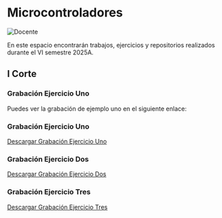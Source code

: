 # Microcontroladores
![Docente](https://img.shields.io/badge/Docente-Julian_Rene_Chaux_Cedeno-FFD700.svg?style=for-the-badge&logo=Docente&logoColor=white)

En este espacio encontrarán trabajos, ejercicios y repositorios realizados durante el VI semestre 2025A.


## I Corte
### Grabación Ejercicio Uno
Puedes ver la grabación de ejemplo uno en el siguiente enlace:

### Grabación Ejercicio Uno

[Descargar Grabación Ejercicio Uno](https://github.com/JerssonF/Micorocontroladores/raw/main/Videos/Grabación%20Ejercicio%20Uno%202025-02-06%202021.mp4)

### Grabación Ejercicio Dos

[Descargar Grabación Ejercicio Dos](https://github.com/JerssonF/MICROCONTROLADORES/raw/main/Videos/Grabación%20Ejercicio%20Dos%202025-02-13%202021.mp4)

### Grabación Ejercicio Tres

[Descargar Grabación Ejercicio Tres](https://github.com/JerssonF/MICROCONTROLADORES/raw/main/Videos/Grabación%20Ejercicio%20Tres%202025-02-20%202021.mp4)
